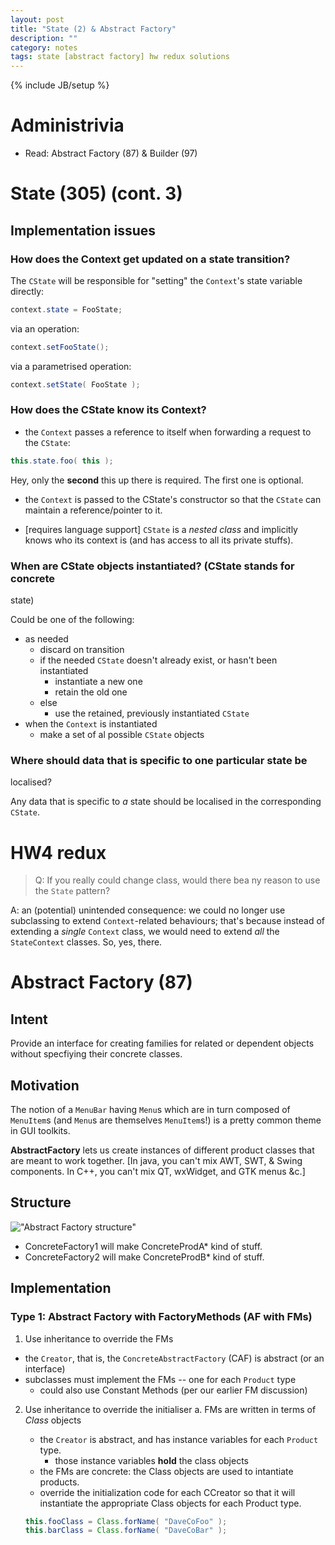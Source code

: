 ```yaml
---
layout: post
title: "State (2) & Abstract Factory"
description: ""
category: notes
tags: state [abstract factory] hw redux solutions
---
```

{% include JB/setup %}

# Administrivia

* Read: Abstract Factory (87) & Builder (97)

# State (305) (cont. 3)

## Implementation issues

### How does the Context get updated on a state transition?

The `CState` will be responsible for "setting" the `Context`'s state
variable directly: 

``` java
context.state = FooState;
```

via an operation: 

``` java
context.setFooState();
```

via a parametrised operation: 

``` java
context.setState( FooState );
```

### How does the CState know its Context?

* the `Context` passes a reference to itself when forwarding a request
to the `CState`: 

``` java
this.state.foo( this );
```

Hey, only the __second__ this up there is required. The first one is
optional. 

* the `Context` is passed to the CState's constructor so that the
`CState` can maintain a reference/pointer to it. 

* [requires language support] `CState` is a *nested class* and
implicitly knows who its context is (and has access to all its private
stuffs).  

### When are CState objects instantiated? (CState stands for concrete
state)

Could be one of the following: 

* as needed
  * discard on transition
  * if the needed `CState` doesn't already exist, or hasn't been
    instantiated
    * instantiate a new one
    * retain the old one
  * else
    * use the retained, previously instantiated `CState`
* when the `Context` is instantiated
  * make a set of al possible `CState` objects

### Where should data that is specific to one particular state be
localised? 

Any data that is specific to *a* state should be localised in the
corresponding `CState`. 

# HW4 redux 

> Q: If you really could change class, would there bea ny reason to use
> the `State` pattern? 

A: an (potential) unintended consequence: we could no longer use
subclassing to extend `Context`-related behaviours; that's because
instead of extending a *single* `Context` class, we would need to extend
*all* the `StateContext` classes. So, yes, there.  

# Abstract Factory (87)

## Intent

Provide an interface for creating families for related or dependent
objects without specfiying their concrete classes.

## Motivation

The notion of a `MenuBar` having `Menu`s which are in turn composed of
`MenuItem`s (and `Menu`s are themselves `MenuItem`s!) is a pretty common
theme in GUI toolkits. 

__AbstractFactory__ lets us create instances of different product
classes that are meant to work together. [In java, you can't mix AWT,
SWT, & Swing components. In C++, you can't mix QT, wxWidget, and GTK
menus &c.] 

## Structure

!["Abstract Factory
structure"](http://www.silversoft.net/docs/dp/hires/Pictures/abfac108.gif
"UML diagram")

* ConcreteFactory1 will make ConcreteProdA\* kind of stuff. 
* ConcreteFactory2 will make ConcreteProdB\* kind of stuff. 

## Implementation

### Type 1: Abstract Factory with FactoryMethods (AF with FMs)

1. Use inheritance to override the FMs
  * the `Creator`, that is, the `ConcreteAbstractFactory` (CAF) is
    abstract (or an interface)
  * subclasses must implement the FMs -- one for each `Product` type
    * could also use Constant Methods (per our earlier FM discussion)
2. Use inheritance to override the initialiser
  a. FMs are written in terms of *Class* objects
    * the `Creator` is abstract, and has instance variables for each
      `Product` type. 
      - those instance variables __hold__ the class
      objects
    * the FMs are concrete: the Class objects are used to intantiate
      products.
    * override the initialization code for each CCreator so that it will
      instantiate the appropriate Class objects for each Product type.  

    ``` java
    this.fooClass = Class.forName( "DaveCoFoo" );
    this.barClass = Class.forName( "DaveCoBar" );
    ```


